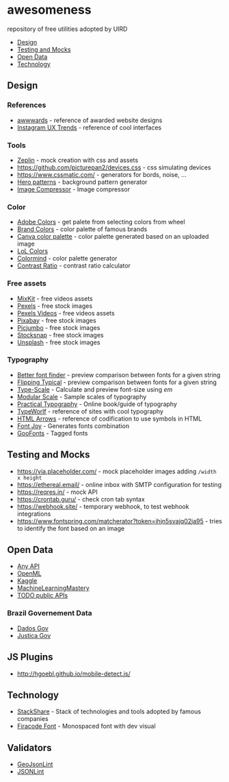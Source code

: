 # awesomeness
repository of free utilities adopted by UIRD

- [Design](#design)
- [Testing and Mocks](#testing-and-mocks)
- [Open Data](#open-data)
- [Technology](#technology)

## Design

### References
- [awwwards](https://www.awwwards.com/) - reference of awarded website designs
- [Instagram UX Trends](https://www.instagram.com/ux_trends/) - reference of cool interfaces

### Tools
- [Zeplin](https://zeplin.io) - mock creation with css and assets
- https://github.com/picturepan2/devices.css - css simulating devices
- https://www.cssmatic.com/ - generators for bords, noise, ...
- [Hero patterns](http://www.heropatterns.com/) - background pattern generator
- [Image Compressor](https://imagecompressor.com) - Image compressor

### Color
- [Adobe Colors](https://color.adobe.com/pt/create/color-wheel/) - get palete from selecting colors from wheel
- [Brand Colors](https://brandcolors.net/) - color palette of famous brands
- [Canva color palette](https://www.canva.com/color-palette/) - color palette generated based on an uploaded image
- [LoL Colors](https://www.webdesignrankings.com/resources/lolcolors/)
- [Colormind](http://colormind.io/) - color palette generator
- [Contrast Ratio](https://contrast-ratio.com/) - contrast ratio calculator

### Free assets 
- [MixKit](https://mixkit.co/) - free videos assets
- [Pexels](https://www.pexels.com/) - free stock images
- [Pexels Videos](https://www.pexels.com/videos/) - free videos assets
- [Pixabay](https://pixabay.com) - free stock images
- [Picjumbo](https://picjumbo.com) - free stock images
- [Stocksnap](https://stocksnap.io) - free stock images
- [Unsplash](https://unsplash.com/) - free stock images

### Typography
- [Better font finder](https://jmattthew.github.io/better-font-finder/better-font-finder.html) - preview comparison between fonts for a given string
- [Flipping Typical](http://flippingtypical.com/) - preview comparison between fonts for a given string
- [Type-Scale](https://type-scale.com/) - Calculate and preview font-size using *em*
- [Modular Scale](https://www.modularscale.com/) - Sample scales of typography
- [Practical Typography](https://practicaltypography.com/) - Online book/guide of typography
- [TypeWorlf](https://www.typewolf.com/) - reference of sites with cool typography
- [HTML Arrows](https://www.toptal.com/designers/htmlarrows/) - reference of codification to use symbols in HTML
- [Font Joy](https://fontjoy.com) - Generates fonts combination 
- [GooFonts](https://goofonts.com) - Tagged fonts

## Testing and Mocks
- https://via.placeholder.com/ - mock placeholder images adding `/width x height`
- https://ethereal.email/ - online inbox with SMTP configuration for testing
- https://reqres.in/ - mock API
- https://crontab.guru/ - check cron tab syntax
- https://webhook.site/ - temporary webhook, to test webhook integrations
- https://www.fontspring.com/matcherator?token=ihjn5svajq02ja95 - tries to identify the font based on an image

## Open Data
- [Any API](https://any-api.com/)
- [OpenML](https://www.openml.org/)
- [Kaggle](https://www.kaggle.com/)
- [MachineLearningMastery](https://machinelearningmastery.com/standard-machine-learning-datasets/)
- [TODO public APIs](https://github.com/toddmotto/public-apis)

### Brazil Governement Data
- [Dados Gov](http://dados.gov.br/)
- [Justica Gov](http://www.justica.gov.br/dados-abertos)

## JS Plugins
- http://hgoebl.github.io/mobile-detect.js/

## Technology
- [StackShare](https://stackshare.io/stacks) - Stack of technologies and tools adopted by famous companies
- [Firacode Font](https://github.com/tonsky/FiraCode) - Monospaced font with dev visual


## Validators
- [GeoJsonLint](http://geojsonlint.com)
- [JSONLint](https://jsonlint.com) 
